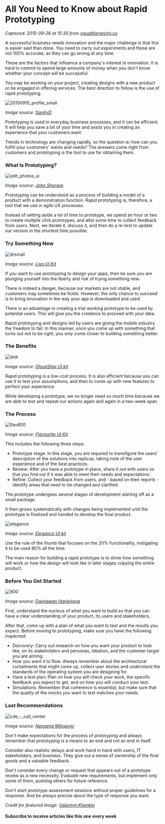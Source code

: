 # All You Need to Know about Rapid Prototyping

_Captured: 2015-09-26 at 15:30 from [visualhierarchy.co](https://visualhierarchy.co/blog/all-you-need-to-know-about-rapid-prototyping/)_

A successful business needs innovation and the major challenge is that this is easier said than done. You need to carry out experiments and these are not 100% accurate, as they can go wrong at any time.

These are the factors that influence a company's interest in innovation. It is hard to commit to spend large amounts of money when you don't know whether your concept will be successful.

You may be working on your project, creating designs with a new product or be engaged in offering services. The best direction to follow is the use of rapid prototyping.

![20150915_profile_small](https://visualhierarchy.co/blog/wp-content/uploads/2015/09/20150915_profile_small.jpg)

_Image source: [ SanityD](https://dribbble.com/shots/2248734-Profile-UI)_

Prototyping is used in everyday business processes, and it can be efficient. It will help you save a bit of your time and assist you in creating an experience that your customers want.

Trends in technology are changing rapidly, so the question is: how can you fulfill your customers' wants and needs? The answers come right from customers and prototyping is the tool to use for obtaining them.

### What Is Prototyping?

![edit_photos_ui](https://visualhierarchy.co/blog/wp-content/uploads/2015/09/edit_photos_ui2.png)

_Image source: [ John Sherwin](https://dribbble.com/shots/2253355-Edit-Photos)_

Prototyping can be understood as a process of building a model of a product with a demonstration function. Rapid prototyping is, therefore, a tool that we use in agile UX processes.

Instead of setting aside a lot of time to prototype, we spend an hour or two to create multiple click prototypes, and allot some time to collect feedback from users. Next, we iterate it, discuss it, and then do a re-test to update our version in the shortest time possible.

### Try Something New

![drsmall](https://visualhierarchy.co/blog/wp-content/uploads/2015/09/drsmall.jpg)

_Image source: [Livo UI Kit](https://visualhierarchy.co/shop/product/livo-ui-kit-for-sketch/)_

If you want to use prototyping to design your apps, then be sure you are plunging yourself into the liberty and risk of trying something new.

There is indeed a danger, because our markets are not stable, and customers may sometimes be fickle. However, the only chance to succeed is to bring innovation in the way your app is downloaded and used.

There is an advantage in creating a trial working prototype to be used by potential users. This will give you the credence to proceed with your idea.

Rapid prototyping and designs led by users are giving the mobile industry the freedom to fail. In this manner, once you come up with something that turns out not to be right, you only come closer to building something better.

### The Benefits

![drdr](https://visualhierarchy.co/blog/wp-content/uploads/2015/09/drdr.jpg)

_Image source: [GhostShip UI kit](https://visualhierarchy.co/shop/product/ghostship-mobile-ui-kit/)_

Rapid prototyping is a low-cost process. It is also efficient because you can use it to test your assumptions, and then to come up with new features to perfect your experience.

While developing a prototype, we no longer need so much time because we are able to test and repeat our actions again and again in a two-week span.

### The Process

![flav800](https://visualhierarchy.co/blog/wp-content/uploads/2015/09/flav800.jpg)

_Image source: [ Flavourite UI Kit](https://visualhierarchy.co/shop/product/flavourite-mobile-ios-ui-kit/)_

This includes the following three steps:

  * Prototype stage: In this stage, you are required to transfigure the users' description of the solutions into replicas, taking note of the user experience and of the best practices.
  * Review: After you have a prototype in place, share it out with users so that you find out if it was able to meet their needs and expectations.
  * Refine: Collect your feedback from users, and - based on their reports - identify areas that need to be changed and clarified.

The prototype undergoes several stages of development starting off as a small package.

It then grows systematically with changes being implemented until the prototype is finalized and handed to develop the final product.

![elegance](https://visualhierarchy.co/blog/wp-content/uploads/2015/09/elegance.jpg)

_Image source: [ Elegance UI kit ](https://visualhierarchy.co/shop/product/elegance-ios-ui-kit/)_

Use the rule of the thumb that focuses on the 20% functionality, instigating it to be used 80% all the time.

The main reason for building a rapid prototype is to show how something will work or how the design will look like in later stages copying the entire product.

### Before You Get Started

![800](https://visualhierarchy.co/blog/wp-content/uploads/2015/09/800.jpg)

_Image source: [ Dwinawan Hariwijaya](https://dribbble.com/shots/2252418-Food-App)_

First, understand the nucleus of what you want to build so that you can have a clear understanding of your product, its users and stakeholders.

After that, come up with a plan of what you want to test and the results you expect. Before moving to prototyping, make sure you have the following inspected:

  * Discovery: Carry out research on how you want your product to look like, on its stakeholders and personas, ideation, and the customer target you are aiming.
  * How you want it to flow: Always remember about the architectural curtailments that might come up, collect user stories and understand the standards of the operating system you are designing for.
  * Have a test plan: Plan on how you will check your work, the specific feedback you expect to get, and on how you will conduct your test.
  * Simulations: Remember that coherence is essential, but make sure that the quality of the mocks you want to test matches your needs.

### Last Recommendations

![cde_-_call_center](https://visualhierarchy.co/blog/wp-content/uploads/2015/09/cde_-_call_center.jpg)

_Image source: [Nemanja Milosevic](https://dribbble.com/shots/2250600-Call-Center)_

Don't make expectations for the process of prototyping and always remember that prototyping is a means to an end and not an end in itself.

Consider also realistic delays and work hand in hand with users, IT stakeholders, and business. They give out a sense of ownership of the final goods and a valuable feedback.

Don't consider every change or request that appears out of a prototype review as a new necessity. Evaluate new requirements, but implement only some of them, pushing others for future reference.

Don't start prototype assessment sessions without proper guidelines for a response. And be always precise about the type of response you want.

_Credit for featured image: [ Valentyn Khenkin](https://dribbble.com/shots/2249199-Sea-Schedule-Mobile)_

#### Subscribe to receive articles like this one every week
